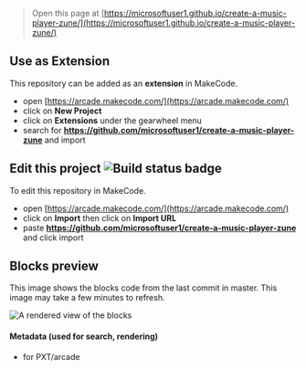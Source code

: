  


> Open this page at [https://microsoftuser1.github.io/create-a-music-player-zune/](https://microsoftuser1.github.io/create-a-music-player-zune/)

## Use as Extension

This repository can be added as an **extension** in MakeCode.

* open [https://arcade.makecode.com/](https://arcade.makecode.com/)
* click on **New Project**
* click on **Extensions** under the gearwheel menu
* search for **https://github.com/microsoftuser1/create-a-music-player-zune** and import

## Edit this project ![Build status badge](https://github.com/microsoftuser1/create-a-music-player-zune/workflows/MakeCode/badge.svg)

To edit this repository in MakeCode.

* open [https://arcade.makecode.com/](https://arcade.makecode.com/)
* click on **Import** then click on **Import URL**
* paste **https://github.com/microsoftuser1/create-a-music-player-zune** and click import

## Blocks preview

This image shows the blocks code from the last commit in master.
This image may take a few minutes to refresh.

![A rendered view of the blocks](https://github.com/microsoftuser1/create-a-music-player-zune/raw/master/.github/makecode/blocks.png)

#### Metadata (used for search, rendering)

* for PXT/arcade
<script src="https://makecode.com/gh-pages-embed.js"></script><script>makeCodeRender("{{ site.makecode.home_url }}", "{{ site.github.owner_name }}/{{ site.github.repository_name }}");</script>
